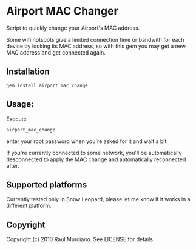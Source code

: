
# Airport MAC Changer

Script to quickly change your Airport's MAC address.

Some wifi hotspots give a limited connection time or bandwith for each device by
looking its MAC address, so with this gem you may get a new MAC address and get connected again.

## Installation

    gem install airport_mac_change

## Usage:

Execute

    airport_mac_change

enter your root password when you're asked for it and wait a bit. 

If you're currently connected to some network, you'll be automatically desconnected 
to apply the MAC change and automatically reconnected after.

## Supported platforms
Currently tested only in Snow Leopard, please let me know if it works in a different platform.

## Copyright

Copyright (c) 2010 Raul Murciano. See LICENSE for details.
